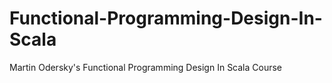 # Functional-Programming-Design-In-Scala
Martin Odersky's Functional Programming Design In Scala Course
